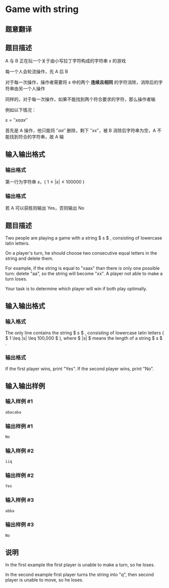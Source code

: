 # Game with string

## 题意翻译

## 题目描述

$\text{A}$ 与 $\text{B}$ 正在玩一个关于由小写拉丁字符构成的字符串 $s$ 的游戏

每一个人会轮流操作，先 $\text{A}$ 后 $\text{B}$

对于每一次操作，操作者需要将 $s$ 中的两个 __连续且相同__ 的字符消除，消除后的字符串由另一个人操作

同样的，对于每一次操作，如果不能找到两个符合要求的字符，那么操作者输

例如以下情况：

$s = ''xaax''$

首先是 $\text{A}$ 操作，他只能将 $''aa''$ 删除，剩下 $''xx''$，被 $\text{B}$ 消除后字符串为空，$\text{A}$ 不能找到符合的字符串，故 $\text{A}$ 输

## 输入输出格式

### 输出格式

第一行为字符串 $s$，( $1 \leq |s| \leq 100000$ )

### 输出格式

若 $\text{A}$ 可以获胜则输出 $\text{Yes}$，否则输出 $\text{No}$

## 题目描述

Two people are playing a game with a string $ s $ , consisting of lowercase latin letters.

On a player's turn, he should choose two consecutive equal letters in the string and delete them.

For example, if the string is equal to "xaax" than there is only one possible turn: delete "aa", so the string will become "xx". A player not able to make a turn loses.

Your task is to determine which player will win if both play optimally.

## 输入输出格式

### 输入格式

The only line contains the string $ s $ , consisting of lowercase latin letters ( $ 1 \leq |s| \leq 100\,000 $ ), where $ |s| $ means the length of a string $ s $ .

### 输出格式

If the first player wins, print "Yes". If the second player wins, print "No".

## 输入输出样例

### 输入样例 #1

```cpp
abacaba

```
### 输出样例 #1

```cpp
No

```
### 输入样例 #2

```cpp
iiq

```
### 输出样例 #2

```cpp
Yes

```
### 输入样例 #3

```cpp
abba

```
### 输出样例 #3

```cpp
No

```
## 说明

In the first example the first player is unable to make a turn, so he loses.

In the second example first player turns the string into "q", then second player is unable to move, so he loses.

